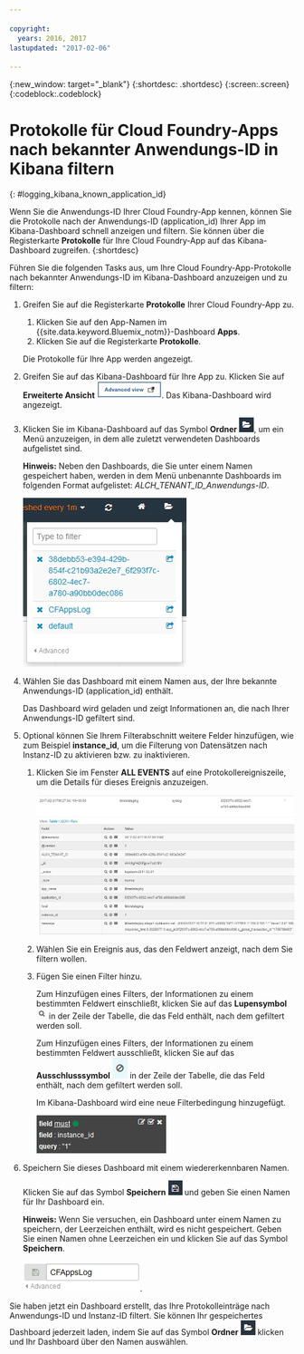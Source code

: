 ```yaml
---

copyright:
  years: 2016, 2017
lastupdated: "2017-02-06"

---
```


{:new_window: target="_blank"}
{:shortdesc: .shortdesc}
{:screen:.screen}
{:codeblock:.codeblock}


# Protokolle für Cloud Foundry-Apps nach bekannter Anwendungs-ID in Kibana filtern
{: #logging_kibana_known_application_id}

Wenn Sie die Anwendungs-ID Ihrer Cloud Foundry-App kennen, können Sie die Protokolle nach der Anwendungs-ID (application_id) Ihrer App im Kibana-Dashboard schnell anzeigen und filtern. Sie können über die Registerkarte **Protokolle** für Ihre Cloud Foundry-App auf das Kibana-Dashboard zugreifen. 
{:shortdesc}


Führen Sie die folgenden Tasks aus, um Ihre Cloud Foundry-App-Protokolle nach bekannter Anwendungs-ID im Kibana-Dashboard anzuzeigen und zu filtern:

1. Greifen Sie auf die Registerkarte **Protokolle** Ihrer Cloud Foundry-App zu. 

    1. Klicken Sie auf den App-Namen im {{site.data.keyword.Bluemix_notm}}-Dashboard **Apps**.
    2. Klicken Sie auf die Registerkarte **Protokolle**. 
    
    Die Protokolle für Ihre App werden angezeigt.

2. Greifen Sie auf das Kibana-Dashboard für Ihre App zu. Klicken Sie auf **Erweiterte Ansicht** ![Link für erweiterte Ansicht](images/logging_advanced_view.jpg "Link für Erweiterte Ansicht"). Das Kibana-Dashboard wird angezeigt.

3. Klicken Sie im Kibana-Dashboard auf das Symbol **Ordner** ![Ordnersymbol](images/logging_folder.jpg "Ordnersymbol"), um ein Menü anzuzeigen, in dem alle zuletzt verwendeten Dashboards aufgelistet sind. 

    **Hinweis:** Neben den Dashboards, die Sie unter einem Namen gespeichert haben, werden in dem Menü unbenannte Dashboards im folgenden Format aufgelistet: *ALCH_TENANT_ID_Anwendungs-ID*. 

    ![Liste der Dashboards](images/logging_list_of_dashboards.jpg "Liste der Dashboards")

4. Wählen Sie das Dashboard mit einem Namen aus, der Ihre bekannte Anwendungs-ID (application_id) enthält. 

    Das Dashboard wird geladen und zeigt Informationen an, die nach Ihrer Anwendungs-ID gefiltert sind.

5. Optional können Sie Ihrem Filterabschnitt weitere Felder hinzufügen, wie zum Beispiel **instance_id**, um die Filterung von Datensätzen nach Instanz-ID zu aktivieren bzw. zu inaktivieren. 
  
    1. Klicken Sie im Fenster **ALL EVENTS** auf eine Protokollereigniszeile, um die Details für dieses Ereignis anzuzeigen. 
	
        ![Fenster 'All Events' mit Details für ein ausgewähltes Protokollereignis](images/logging_selected_log_event.jpg "Fenster 'All Events' mit Details für ein ausgewähltes Protokollereignis")
	
    2. Wählen Sie ein Ereignis aus, das den Feldwert anzeigt, nach dem Sie filtern wollen.
	
    3. Fügen Sie einen Filter hinzu.
    
        Zum Hinzufügen eines Filters, der Informationen zu einem bestimmten Feldwert einschließt, klicken Sie auf das **Lupensymbol** ![Lupensymbol](images/logging_magnifying_glass.jpg "Lupensymbol") in der Zeile der Tabelle, die das Feld enthält, nach dem gefiltert werden soll. 
	
        Zum Hinzufügen eines Filters, der Informationen zu einem bestimmten Feldwert ausschließt, klicken Sie auf das **Ausschlusssymbol** ![Ausschlusssymbol](images/logging_exclusion_icon.png "Ausschlusssymbol") in der Zeile der Tabelle, die das Feld enthält, nach dem gefiltert werden soll.  

        Im Kibana-Dashboard wird eine neue Filterbedingung hinzugefügt.
	
	    ![Filterbedingung für das Feld 'instance_id'](images/logging_instance_id_filter.jpg "Filterbedingung für das Feld 'instance_id'")
	
6. Speichern Sie dieses Dashboard mit einem wiedererkennbaren Namen. 

    Klicken Sie auf das Symbol **Speichern** ![Symbol für Speichern](images/logging_save.jpg "Symbol für Speichern") und geben Sie einen Namen für Ihr Dashboard ein. 

    **Hinweis:** Wenn Sie versuchen, ein Dashboard unter einem Namen zu speichern, der Leerzeichen enthält, wird es nicht gespeichert. Geben Sie einen Namen ohne Leerzeichen ein und klicken Sie auf das Symbol **Speichern**.

    ![Name zum Speichern des Dashboards](images/logging_save_dashboard.jpg "Name zum Speichern des Dashboards").


Sie haben jetzt ein Dashboard erstellt, das Ihre Protokolleinträge nach Anwendungs-ID und Instanz-ID filtert. Sie können Ihr gespeichertes Dashboard jederzeit laden, indem Sie auf das Symbol **Ordner** ![Ordnersymbol](images/logging_folder.jpg "Ordnersymbol") klicken und Ihr Dashboard über den Namen auswählen.
